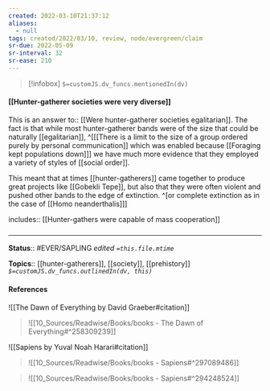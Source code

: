 ```yaml
---
created: 2022-03-10T21:37:12 
aliases:
  - null
tags: created/2022/03/10, review, node/evergreen/claim
sr-due: 2022-05-09
sr-interval: 32
sr-ease: 210
---
```

> [!infobox]
`$=customJS.dv_funcs.mentionedIn(dv)`

#### [[Hunter-gatherer societies were very diverse]] 

This is an
answer to:: [[Were hunter-gatherer societies egalitarian]].
The fact is that while most hunter-gatherer bands were of the size that could be naturally [[egalitarian]],
^[[[There is a limit to the size of a group ordered purely by personal communication]] 
which was enabled because
[[Foraging kept populations down]]]
we have much more evidence that they employed a variety of styles of [[social order]].

This meant that at times [[hunter-gatherers]] came together to produce great projects like [[Gobekli Tepe]],
but also that they were often violent and pushed other bands to the edge of extinction.
^[or complete extinction as in the case of [[Homo neanderthalis]]]

includes:: [[Hunter-gathers were capable of mass cooperation]]

### <hr class="footnote"/>

**Status**:: #EVER/SAPLING 
*edited `=this.file.mtime`*

**Topics**:: [[hunter-gatherers]], [[society]], [[prehistory]]
*`$=customJS.dv_funcs.outlinedIn(dv, this)`*

#### References

![[The Dawn of Everything by David Graeber#citation]]

> ![[10_Sources/Readwise/Books/books - The Dawn of Everything#^258309239]]

![[Sapiens by Yuval Noah Harari#citation]]

> ![[10_Sources/Readwise/Books/books - Sapiens#^297089486]]

> ![[10_Sources/Readwise/Books/books - Sapiens#^294248524]]
